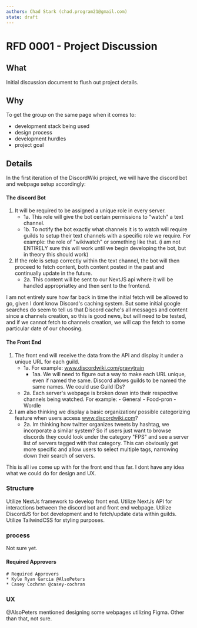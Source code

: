```yaml
---
authors: Chad Stark (chad.program21@gmail.com)
state: draft
---
```


# RFD 0001 - Project Discussion

## What

Initial discussion document to flush out project details.

## Why

To get the group on the same page when it comes to:

- development stack being used
- design process
- development hurdles
- project goal

## Details

In the first iteration of the DiscordWiki project, we will have the discord bot and webpage setup accordingly:

#### The discord Bot

1.  It will be required to be assigned a unique role in every server.
    - 1a. This role will give the bot certain permissions to "watch" a text channel.
    - 1b. To notify the bot exactly what channels it is to watch will require guilds to setup their text channels with a specific role we require. For example: the role of "wikiwatch" or something like that. (i am not ENTIRELY sure this will work until we begin developing the bot, but in theory this should work)
2.  If the role is setup correctly within the text channel, the bot will then proceed to fetch content, both content posted in the past and continually update in the future.
    - 2a. This content will be sent to our NextJS api where it will be handled appropriatley and then sent to the frontend.

I am not entirely sure how far back in time the initial fetch will be allowed to go, given I dont know Discord's caching system. But some initial google searches do seem to tell us that Discord cache's all messages and content since a channels creation, so this is good news, but will need to be tested, and if we cannot fetch to channels creation, we will cap the fetch to some particular date of our choosing.

#### The Front End

1. The front end will receive the data from the API and display it under a unique URL for each guild.
   - 1a. For example: www.discordwiki.com/gravytrain
        - 1aa. We will need to figure out a way to make each URL unique, even if named the same. Discord allows guilds to be named the same names. We could use Guild IDs?
   - 2a. Each server's webpage is broken down into their respective channels being watched. For example: - General - Food-pron - Wordle
2. I am also thinking we display a basic organization/ possible categorizing feature when users access www.discordwiki.com?
   - 2a. Im thinking how twitter organizes tweets by hashtag, we incorporate a similar system? So if users just want to browse discords they could look under the category "FPS" and see a server list of servers tagged with that category. This can obviously get more specific and allow users to select multiple tags, narrowing down their search of servers.

This is all ive come up with for the front end thus far. I dont have any idea what we could do for design and UX.

### Structure

Utilize NextJs framework to develop front end.
Utilize NextJs API for interactions between the discord bot and front end webpage.
Utilize DiscordJS for bot development and to fetch/update data within guilds.
Utilize TailwindCSS for styling purposes.

### process

Not sure yet.

#### Required Approvers

```
# Required Approvers
* Kyle Ryan Garcia @AlsoPeters
* Casey Cochran @casey-cochran
```

### UX

@AlsoPeters mentioned designing some webpages utilizing Figma. Other than that, not sure.
